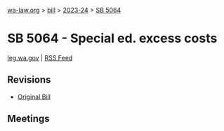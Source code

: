 [wa-law.org](/) > [bill](/bill/) > [2023-24](/bill/2023-24/) > [SB 5064](/bill/2023-24/sb/5064/)

# SB 5064 - Special ed. excess costs
[leg.wa.gov](https://app.leg.wa.gov/billsummary?BillNumber=5064&Year=2023&Initiative=false) | [RSS Feed](./rss.xml)

## Revisions
* [Original Bill](1/)

## Meetings